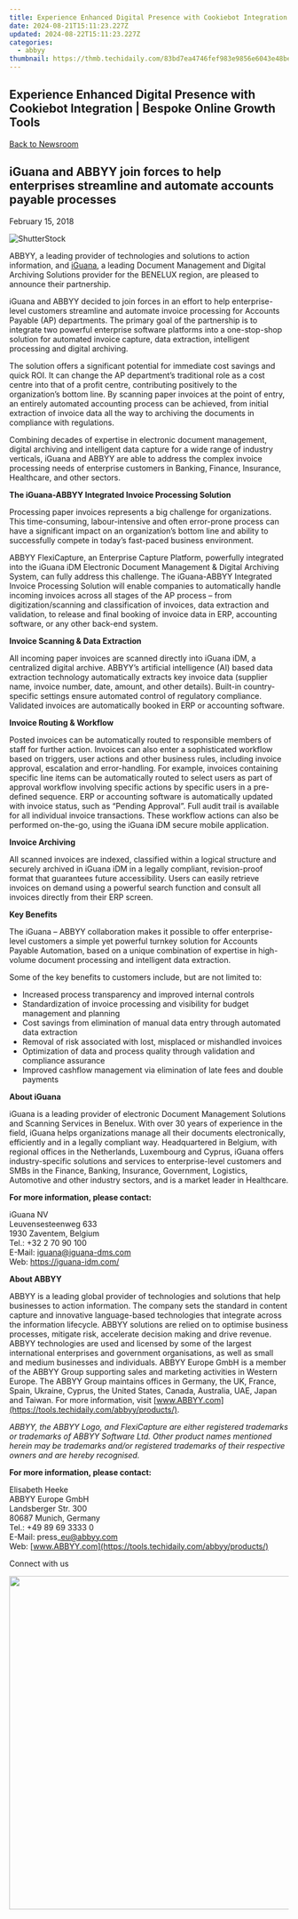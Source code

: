 ```yaml
---
title: Experience Enhanced Digital Presence with Cookiebot Integration | Bespoke Online Growth Tools
date: 2024-08-21T15:11:23.227Z
updated: 2024-08-22T15:11:23.227Z
categories:
  - abbyy
thumbnail: https://thmb.techidaily.com/83bd7ea4746fef983e9856e6043e48be8dfdd87c4406254504ec111012f48674.jpg
---
```


## Experience Enhanced Digital Presence with Cookiebot Integration | Bespoke Online Growth Tools

[Back to Newsroom](https://tools.techidaily.com/abbyy/products/)

## iGuana and ABBYY join forces to help enterprises streamline and automate accounts payable processes

February 15, 2018

![ShutterStock](https://content.abbyy.com/-/media/project/abbyy/abbyy/branchtemplates/shutterstock_1272462163_1296-x-729.jpg?h=729&iar=0&w=1296)

ABBYY, a leading provider of technologies and solutions to action information, and [iGuana](https://iguana-idm.com/ "IGuana"), a leading Document Management and Digital Archiving Solutions provider for the BENELUX region, are pleased to announce their partnership.

iGuana and ABBYY decided to join forces in an effort to help enterprise-level customers streamline and automate invoice processing for Accounts Payable (AP) departments. The primary goal of the partnership is to integrate two powerful enterprise software platforms into a one-stop-shop solution for automated invoice capture, data extraction, intelligent processing and digital archiving.

The solution offers a significant potential for immediate cost savings and quick ROI. It can change the AP department’s traditional role as a cost centre into that of a profit centre, contributing positively to the organization’s bottom line. By scanning paper invoices at the point of entry, an entirely automated accounting process can be achieved, from initial extraction of invoice data all the way to archiving the documents in compliance with regulations.

Combining decades of expertise in electronic document management, digital archiving and intelligent data capture for a wide range of industry verticals, iGuana and ABBYY are able to address the complex invoice processing needs of enterprise customers in Banking, Finance, Insurance, Healthcare, and other sectors.

**The iGuana-ABBYY Integrated Invoice Processing Solution**

Processing paper invoices represents a big challenge for organizations. This time-consuming, labour-intensive and often error-prone process can have a significant impact on an organization’s bottom line and ability to successfully compete in today’s fast-paced business environment.

ABBYY FlexiCapture, an Enterprise Capture Platform, powerfully integrated into the iGuana iDM Electronic Document Management & Digital Archiving System, can fully address this challenge. The iGuana-ABBYY Integrated Invoice Processing Solution will enable companies to automatically handle incoming invoices across all stages of the AP process – from digitization/scanning and classification of invoices, data extraction and validation, to release and final booking of invoice data in ERP, accounting software, or any other back-end system.

**Invoice Scanning & Data Extraction**

All incoming paper invoices are scanned directly into iGuana iDM, a centralized digital archive. ABBYY’s artificial intelligence (AI) based data extraction technology automatically extracts key invoice data (supplier name, invoice number, date, amount, and other details). Built-in country-specific settings ensure automated control of regulatory compliance. Validated invoices are automatically booked in ERP or accounting software.

**Invoice Routing & Workflow**

Posted invoices can be automatically routed to responsible members of staff for further action. Invoices can also enter a sophisticated workflow based on triggers, user actions and other business rules, including invoice approval, escalation and error-handling. For example, invoices containing specific line items can be automatically routed to select users as part of approval workflow involving specific actions by specific users in a pre-defined sequence. ERP or accounting software is automatically updated with invoice status, such as “Pending Approval”. Full audit trail is available for all individual invoice transactions. These workflow actions can also be performed on-the-go, using the iGuana iDM secure mobile application.

**Invoice Archiving**

All scanned invoices are indexed, classified within a logical structure and securely archived in iGuana iDM in a legally compliant, revision-proof format that guarantees future accessibility. Users can easily retrieve invoices on demand using a powerful search function and consult all invoices directly from their ERP screen.

**Key Benefits**

The iGuana – ABBYY collaboration makes it possible to offer enterprise-level customers a simple yet powerful turnkey solution for Accounts Payable Automation, based on a unique combination of expertise in high-volume document processing and intelligent data extraction.

Some of the key benefits to customers include, but are not limited to:

* Increased process transparency and improved internal controls
* Standardization of invoice processing and visibility for budget management and planning
* Cost savings from elimination of manual data entry through automated data extraction
* Removal of risk associated with lost, misplaced or mishandled invoices
* Optimization of data and process quality through validation and compliance assurance
* Improved cashflow management via elimination of late fees and double payments

**About iGuana**

iGuana is a leading provider of electronic Document Management Solutions and Scanning Services in Benelux. With over 30 years of experience in the field, iGuana helps organizations manage all their documents electronically, efficiently and in a legally compliant way. Headquartered in Belgium, with regional offices in the Netherlands, Luxembourg and Cyprus, iGuana offers industry-specific solutions and services to enterprise-level customers and SMBs in the Finance, Banking, Insurance, Government, Logistics, Automotive and other industry sectors, and is a market leader in Healthcare.

  
**For more information, please contact:** 

iGuana NV  
Leuvensesteenweg 633  
1930 Zaventem, Belgium  
Tel.: +32 2 70 90 100  
E-Mail: iguana@iguana-dms.com  
Web: <https://iguana-idm.com/>

**About ABBYY**

ABBYY is a leading global provider of technologies and solutions that help businesses to action information. The company sets the standard in content capture and innovative language-based technologies that integrate across the information lifecycle. ABBYY solutions are relied on to optimise business processes, mitigate risk, accelerate decision making and drive revenue. ABBYY technologies are used and licensed by some of the largest international enterprises and government organisations, as well as small and medium businesses and individuals. ABBYY Europe GmbH is a member of the ABBYY Group supporting sales and marketing activities in Western Europe. The ABBYY Group maintains offices in Germany, the UK, France, Spain, Ukraine, Cyprus, the United States, Canada, Australia, UAE, Japan and Taiwan. For more information, visit [www.ABBYY.com](https://tools.techidaily.com/abbyy/products/).

_ABBYY, the ABBYY Logo, and FlexiCapture are either registered trademarks or trademarks of ABBYY Software Ltd. Other product names mentioned herein may be trademarks and/or registered trademarks of their respective owners and are hereby recognised._

  
**For more information, please contact:**

Elisabeth Heeke  
ABBYY Europe GmbH  
Landsberger Str. 300  
80687 Munich, Germany  
Tel.: +49 89 69 3333 0  
E-Mail: press\_eu@abbyy.com  
Web: [www.ABBYY.com](https://tools.techidaily.com/abbyy/products/)

  
Connect with us

<ins class="adsbygoogle"
     style="display:block"
     data-ad-format="autorelaxed"
     data-ad-client="ca-pub-7571918770474297"
     data-ad-slot="1223367746"></ins>



<ins class="adsbygoogle"
     style="display:block"
     data-ad-client="ca-pub-7571918770474297"
     data-ad-slot="8358498916"
     data-ad-format="auto"
     data-full-width-responsive="true"></ins>

<!-- affiliate ads begin -->
<a href="https://appsumo.8odi.net/c/5597632/2075471/7443" target="_top" id="2075471"><img src="//a.impactradius-go.com/display-ad/7443-2075471" border="0" alt="" width="1200" height="600"/></a><img height="0" width="0" src="https://appsumo.8odi.net/i/5597632/2075471/7443" style="position:absolute;visibility:hidden;" border="0" />
<!-- affiliate ads end -->